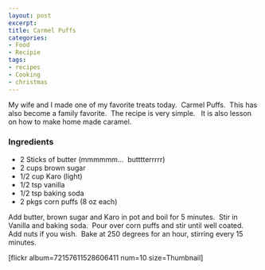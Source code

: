 ```yaml
---
layout: post
excerpt:
title: Carmel Puffs
categories:
- Food
- Recipie
tags:
- recipes
- Cooking
- christmas
---
```

<p style="text-align: left;">My wife and I made one of my favorite treats today.&nbsp; Carmel Puffs.&nbsp; This has also become a family favorite.&nbsp; The recipe is very simple. &nbsp; It is also lesson on how to make home made caramel.</p>

<h3 style="text-align: left;">Ingredients</h3>
<ul style="text-align: left;">
	<li>2 Sticks of butter (mmmmmm...&nbsp; butttterrrrr)</li>
	<li>2 cups brown sugar</li>
	<li>1/2 cup Karo (light)</li>
	<li>1/2 tsp vanilla</li>
	<li>1/2 tsp baking soda</li>
	<li>2 pkgs corn puffs (8 oz each)</li>
</ul>
<p style="text-align: left;">Add butter, brown sugar and Karo in pot and boil for 5 minutes.&nbsp; Stir in Vanilla and baking soda.&nbsp; Pour over corn puffs and stir until well coated.&nbsp; Add nuts if you wish.&nbsp; Bake at 250 degrees for an hour, stirring every 15 minutes.</p>
<p style="text-align: left;">[flickr album=72157611528606411 num=10 size=Thumbnail]</p>
